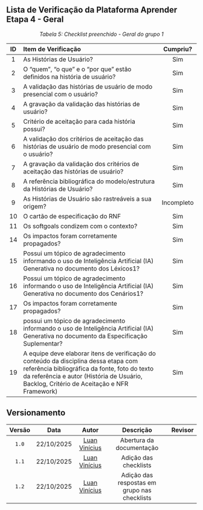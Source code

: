 ## Lista de Verificação da Plataforma Aprender Etapa 4 - Geral

*<p style="text-align: center;">Tabela 5: Checklist preenchido - Geral do grupo 1</p>*


| ID | Item de Verificação | Cumpriu? |
| :---: | :--- | :---: |
| 1 | As Histórias de Usuário? | Sim |
| 2 | O “quem”, “o que” e o “por que” estão definidos na história de usuário? | Sim |
| 3 | A validação das histórias de usuário de modo presencial com o usuário? | Sim |
| 4 | A gravação da validação das histórias de usuário? | Sim |
| 5 | Critério de aceitação para cada história possui? | Sim |
| 6 | A validação dos critérios de aceitação das histórias de usuário de modo presencial com o usuário? | Sim |
| 7 | A gravação da validação dos critérios de aceitação das histórias de usuário? | Sim |
| 8 | A referência bibliográfica do modelo/estrutura da Histórias de Usuário? | Sim |
| 9 | As Histórias de Usuário são rastreáveis a sua origem? | Incompleto |
| 10 | O cartão de especificação do RNF | Sim |
| 11 | Os softgoals condizem com o contexto? | Sim |
| 14 | Os impactos foram corretamente propagados? | Sim |
| 15 | Possui um tópico de agradecimento informando o uso de Inteligência Artificial (IA) Generativa no documento dos Léxicos1? | Sim |
| 16 | Possui um tópico de agradecimento informando o uso de Inteligência Artificial (IA) Generativa no documento dos Cenários1? | Sim |
| 17 | Os impactos foram corretamente propagados? | Sim |
| 18 | possui um tópico de agradecimento informando o uso de Inteligência Artificial (IA) Generativa no documento da Especificação Suplementar? | Sim |
| 19 | A equipe deve elaborar itens de verificação do conteúdo da disciplina dessa etapa com referência bibliográfica da fonte, foto do texto da referência e autor (História de Usuário, Backlog, Critério de Aceitação e NFR Framework) | Sim |

## Versionamento

| Versão | Data       | Autor               | Descrição                       | Revisor |
|:--------:|:------------:|:---------------:|:-------------------------------:|:---------:|
| ``1.0``    | 22/10/2025 | [Luan Vinícius](https://github.com/luannvi)  | Abertura da documentação | |
| ``1.1``    | 22/10/2025 | [Luan Vinícius](https://github.com/luannvi)  | Adição das checklists | |
| ``1.2``    | 22/10/2025 | [Luan Vinícius](https://github.com/luannvi)  | Adição das respostas em grupo nas checklists |